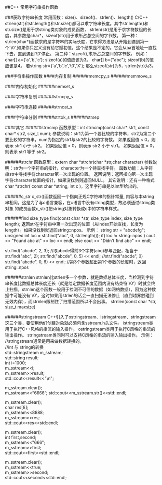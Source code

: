 ##C++ 常用字符串操作函数

###获取字符串长度
常用函数：size()、sizeof()、strlen()、length()
C/C++ strlen(str)和str.length()和str.size()都可以求字符串长度。其中str.length()和str.size()是用于求string类对象的成员函数，
strlen(str)是用于求字符数组的长度，其参数是char*，sizeof(str)用于求所占总空间的字节数。
第一种：strlen(char*)函数求的是字符串的实际长度，它求得方法是从开始到遇到第一个'\0',如果你只定义没有给它赋初值，这个结果是不定的，它会从aa首地址一直找下去，直到遇到'\0'停止。
第二种：sizeof(),求所占总空间的字节数。
例如：
char[] a={'a','b','c'};
sizeof(a)的值应该为3。
char[] b={"abc"};
sizeof(b)的值应该是4。
若string str={'a','b','c','\0','X'};
那么sizeof(str)为5，strlen(str)为3。

###字符串操作函数
####内存复制
######memcpy_s
######memmove_s

####内存初始化 
######memset_s

####字符串复制
######strncpy_s

####字符串连接
######strncat_s

####字符串分割
######strtok_s
######strsep

####其它
######strncmp
函数原型：int strncmp(const char* str1, const char* str2, size_t num);
参数说明：str1为第一个要比较的字符串，str2为第二个要比较的字符串，num为指定的str1与str2的比较的字符数。
如果返回值 < 0，则表示 str1 小于 str2。
如果返回值 > 0，则表示 str2 小于 str1。
如果返回值 = 0，则表示 str1 等于 str2。

######strchr
函数原型：extern char *strchr(char *str,char character)
参数说明：str为一个字符串的指针，character为一个待查找字符。
函数功能：从字符串str中寻找字符character第一次出现的位置。
返回说明：返回指向第一次出现字符character位置的指针，如果没找到则返回NULL。
其它说明：还有一种格式char *strchr( const char *string, int c )，这里字符串是以int型给出的。

######c_str
c_str()函数返回一个指向正规C字符串的指针常量, 内容与本string串相同。这是为了与c语言兼容，在c语言中没有string类型，故必须通过string类对象
的成员函数c_str()把string对象转换成c中的字符串样式。

######find
size_type find(const char *str, size_type index, size_type length);
返回str在字符串中第一次出现的位置（从index开始查找，长度为length）。如果没找到就返回string::npos。
示例：
string str = "abcdefg";
unsigned int loc = str.find("abc", 0, str.length());
if( loc != string::npos )
    cout << "Found abc at" << loc << endl;
else
    cout << "Didn't find abc" << endl;
    
str.find("abcde", 2, 3);
//取abcde得前3个字符(abc)参与匹配，相当于str.find("abc", 2);
str.find("abcde", 0, 5) << endl;
//str.find("abcde", 0)
str.find("abcde", 0, 6) << endl;
//第3个参数超出第1个参数的长度时，返回string::npos

######strnlen
strnlen比strlen多一个参数，就是数据总体长度，当检测到字符串长度比数据总体长度还长（就是给定数据长度范围内没有结束符'\0'）时就会终止扫描。strnlen这个函数一般用于检测不可信的数据（如网络数据），因为这种数据中可能没有'\0'，这时如果用strlen的话会一直扫描无法停止（直到越界触碰到无效内存），而strnlen限制住了扫描范围所以不会出事。
strnlen(const char *str, size_t maxsize)

######stringstream
C++引入了ostringstream、istringstream、stringstream这三个类，要使用他们创建对象就必须包含sstream.h头文件。
istringstream类用于执行C++风格的串流的输入操作。 
ostringstream类用于执行C风格的串流的输出操作。 
stringstream类同时可以支持C风格的串流的输入输出操作。
示例：
//stringstream通常是用来做数据转换的。  
//int 与 string的转换  
std::stringstream m_sstream;  
std::string result;  
int i=1000;  
m_sstream<<i;  
m_sstream>>result;  
std::cout<<result<<"\n";  

m_sstream.clear();   
m_sstream<<“6666”;
std::cout<<m_sstream.str()<<std::endl;  

m_sstream.clear();  
char res[8];  
m_sstream<<8888;  
m_sstream>>res;  
std::cout<<res<<std::endl;  

m_sstream.clear();  
int first,second;  
m_sstream<<"666";  
m_sstream>>first;  
std::cout<<first<<std::endl;  

m_sstream.clear();  
m_sstream<<true;  
m_sstream>>second;  
std::cout<<second<<std::endl;  
